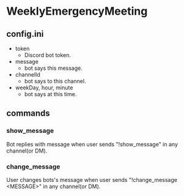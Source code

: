 # WeeklyEmergencyMeeting

## config.ini
- token
  - Discord bot token.
- message
  - bot says this message.
- channelId
  - bot says to this channel.
- weekDay, hour, minute
  - bot says at this time.

## commands
### show_message
Bot replies with message when user sends "!show_message" in any channel(or DM).
### change_message
User changes bots's message when user sends "!change_message \<MESSAGE\>" in any channel(or DM).